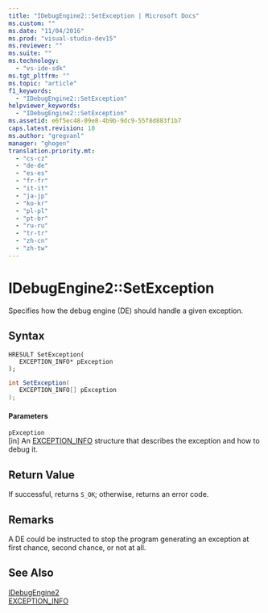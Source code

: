 ```yaml
---
title: "IDebugEngine2::SetException | Microsoft Docs"
ms.custom: ""
ms.date: "11/04/2016"
ms.prod: "visual-studio-dev15"
ms.reviewer: ""
ms.suite: ""
ms.technology: 
  - "vs-ide-sdk"
ms.tgt_pltfrm: ""
ms.topic: "article"
f1_keywords: 
  - "IDebugEngine2::SetException"
helpviewer_keywords: 
  - "IDebugEngine2::SetException"
ms.assetid: e6f5ec48-09e8-4b9b-9dc9-55f8d883f1b7
caps.latest.revision: 10
ms.author: "gregvanl"
manager: "ghogen"
translation.priority.mt: 
  - "cs-cz"
  - "de-de"
  - "es-es"
  - "fr-fr"
  - "it-it"
  - "ja-jp"
  - "ko-kr"
  - "pl-pl"
  - "pt-br"
  - "ru-ru"
  - "tr-tr"
  - "zh-cn"
  - "zh-tw"
---
```

# IDebugEngine2::SetException
Specifies how the debug engine (DE) should handle a given exception.  
  
## Syntax  
  
```cpp#  
HRESULT SetException(   
   EXCEPTION_INFO* pException  
);  
```  
  
```c#  
int SetException(   
   EXCEPTION_INFO[] pException  
);  
```  
  
#### Parameters  
 `pException`  
 [in] An [EXCEPTION_INFO](../../../extensibility/debugger/reference/exception-info.md) structure that describes the exception and how to debug it.  
  
## Return Value  
 If successful, returns `S_OK`; otherwise, returns an error code.  
  
## Remarks  
 A DE could be instructed to stop the program generating an exception at first chance, second chance, or not at all.  
  
## See Also  
 [IDebugEngine2](../../../extensibility/debugger/reference/idebugengine2.md)   
 [EXCEPTION_INFO](../../../extensibility/debugger/reference/exception-info.md)
